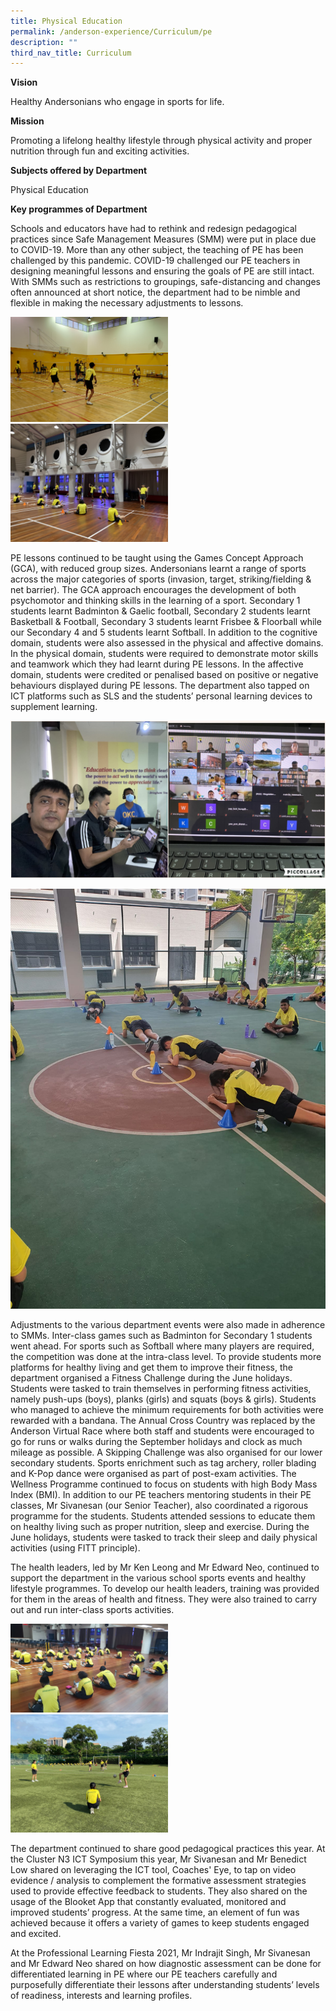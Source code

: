 ```yaml
---
title: Physical Education
permalink: /anderson-experience/Curriculum/pe
description: ""
third_nav_title: Curriculum
---
```

**Vision**

Healthy Andersonians who engage in sports for life.

**Mission**

Promoting a lifelong healthy lifestyle through physical activity and proper nutrition through fun and exciting activities.

**Subjects offered by Department**

Physical Education

**Key programmes of Department**

Schools and educators have had to rethink and redesign pedagogical practices since Safe Management Measures (SMM) were put in place due to COVID-19. More than any other subject, the teaching of PE has been challenged by this pandemic. COVID-19 challenged our PE teachers in designing meaningful lessons and ensuring the goals of PE are still intact. With SMMs such as restrictions to groupings, safe-distancing and changes often announced at short notice, the department had to be nimble and flexible in making the necessary adjustments to lessons. 

<img src="/images/PE%201.jpeg" 
     style="width:50%">
<img src="/images/PE%202.jpg" 
     style="width:50%">

PE lessons continued to be taught using the Games Concept Approach (GCA), with reduced group sizes. Andersonians learnt a range of sports across the major categories of sports (invasion, target, striking/fielding & net barrier). The GCA approach encourages the development of both psychomotor and thinking skills in the learning of a sport. Secondary 1 students learnt Badminton & Gaelic football, Secondary 2 students learnt Basketball & Football, Secondary 3 students learnt Frisbee & Floorball while our Secondary 4 and 5 students learnt Softball. In addition to the cognitive domain, students were also assessed in the physical and affective domains. In the physical domain, students were required to demonstrate motor skills and teamwork which they had learnt during PE lessons. In the affective domain, students were credited or penalised based on positive or negative behaviours displayed during PE lessons. The department also tapped on ICT platforms such as SLS and the students’ personal learning devices to supplement learning.

![](/images/PE%203.jpg)

![](/images/PE%204.jpg)
		 
Adjustments to the various department events were also made in adherence to SMMs. Inter-class games such as Badminton for Secondary 1 students went ahead. For sports such as Softball where many players are required, the competition was done at the intra-class level. To provide students more platforms for healthy living and get them to improve their fitness, the department organised a Fitness Challenge during the June holidays. Students were tasked to train themselves in performing fitness activities, namely push-ups (boys), planks (girls) and squats (boys & girls). Students who managed to achieve the minimum requirements for both activities were rewarded with a bandana.
The Annual Cross Country was replaced by the Anderson Virtual Race where both staff and students were encouraged to go for runs or walks during the September holidays and clock as much mileage as possible. A Skipping Challenge was also organised for our lower secondary students. Sports enrichment such as tag archery, roller blading and K-Pop dance were organised as part of post-exam activities.
The Wellness Programme continued to focus on students with high Body Mass Index (BMI). In addition to our PE teachers mentoring students in their PE classes, Mr Sivanesan (our Senior Teacher), also coordinated a rigorous programme for the students. Students attended sessions to educate them on healthy living such as proper nutrition, sleep and exercise. During the June holidays, students were tasked to track their sleep and daily physical activities (using FITT principle). 

The health leaders, led by Mr Ken Leong and Mr Edward Neo, continued to support the department in the various school sports events and healthy lifestyle programmes. To develop our health leaders, training was provided for them in the areas of health and fitness. They were also trained to carry out and run inter-class sports activities.

<img src="/images/PE%205.jpg" 
     style="width:50%">
<img src="/images/PE%206.jpg" 
     style="width:50%">
		 
The department continued to share good pedagogical practices this year. At the Cluster N3 ICT Symposium this year, Mr Sivanesan and Mr Benedict Low shared on leveraging the ICT tool, Coaches' Eye, to tap on video evidence / analysis to complement the formative assessment strategies used to provide effective feedback to students. They also shared on the usage of the Blooket App that constantly evaluated, monitored and improved students’ progress. At the same time, an element of fun was achieved because it offers a variety of games to keep students engaged and excited.

At the Professional Learning Fiesta 2021, Mr Indrajit Singh, Mr Sivanesan and Mr Edward Neo shared on how diagnostic assessment can be done for differentiated learning in PE where our PE teachers carefully and purposefully differentiate their lessons after understanding students’ levels of readiness, interests and learning profiles.
